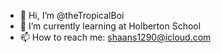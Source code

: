 - 👋 Hi, I’m @theTropicalBoi
- 🌱 I’m currently learning at Holberton School
- 📫 How to reach me: shaans1290@icloud.com

<!---
theTropicalBoi/theTropicalBoi is a ✨ special ✨ repository because its `README.md` (this file) appears on your GitHub profile.
You can click the Preview link to take a look at your changes.
--->
